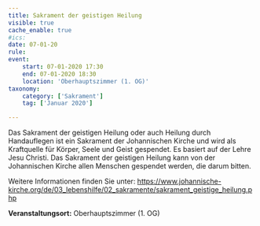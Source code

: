 ```yaml
---
title: Sakrament der geistigen Heilung
visible: true
cache_enable: true
#ics: 
date: 07-01-20
rule: 
event:
	start: 07-01-2020 17:30
	end: 07-01-2020 18:30
	location: 'Oberhauptszimmer (1. OG)'
taxonomy:
	category: ['Sakrament']
	tag: ['Januar 2020']

---
```

Das Sakrament der geistigen Heilung oder auch Heilung durch Handauflegen ist ein Sakrament der Johannischen Kirche und wird als Kraftquelle für Körper, Seele und Geist gespendet. Es basiert auf der Lehre Jesu Christi. Das Sakrament der geistigen Heilung kann von der Johannischen Kirche allen Menschen gespendet werden, die darum bitten.

Weitere Informationen finden Sie unter:
https://www.johannische-kirche.org/de/03_lebenshilfe/02_sakramente/sakrament_geistige_heilung.php



**Veranstaltungsort:** Oberhauptszimmer (1. OG)

